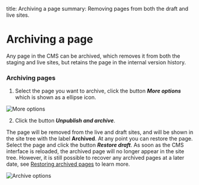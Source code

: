title: Archiving a page
summary: Removing pages from both the draft and live sites.

# Archiving a page
Any page in the CMS can be archived, which removes it from both the staging and live sites, but retains the page in the internal version history.

### Archiving pages

1. Select the page you want to archive, click the button ***More options*** which is shown as a ellipse icon.

![More options](/_images/more-options.png)

2. Click the button ***Unpublish and archive***.

The page will be removed from the live and draft sites, and will be shown in the site tree with the label **Archived**. At any point you can restore the page. Select the page and click the button ***Restore draft***. As soon as the CMS interface is reloaded, the archived page will no longer appear in the site tree. However, it is still possible to recover any archived pages at a later date, see [Restoring archived pages](restoring_archived_pages) to learn more.

![Archive options](/_images/archive-menu.png)
